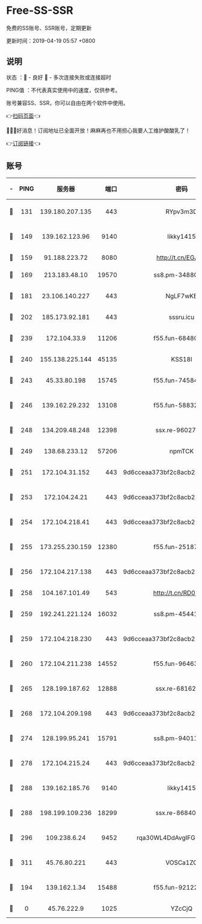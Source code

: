# Free-SS-SSR

免费的SS账号、SSR账号，定期更新

更新时间：2019-04-19 05:57 +0800

## 说明

状态     ：🙂 - 良好 🙁 - 多次连接失败或连接超时

PING值   ：不代表真实使用中的速度，仅供参考。

账号兼容SS、SSR，你可以自由在两个软件中使用。

👉[扫码页面](https://liesauer.github.io/Free-SS-SSR/)👈

🎉🎉🎉好消息！订阅地址已全面开放！麻麻再也不用担心我要人工维护酸酸乳了！

👉[订阅链接](https://www.liesauer.net/yogurt/subscribe?ACCESS_TOKEN=DAYxR3mMaZAsaqUb)👈

## 账号

|-|PING|服务器|端口|密码|加密方式|区域|
|:----:|:----:|:-----:|-----:|:----:|:----:|:----:|
|🙂|131|139.180.207.135|443|RYpv3m3D|aes-256-cfb|JP|
|🙂|149|139.162.123.96|9140|likky1415|aes-256-cfb|JP|
|🙂|159|91.188.223.72|8080|http://t.cn/EGJIyrl|rc4-md5|RU|
|🙂|169|213.183.48.10|19570|ss8.pm-34880278|rc4-md5|RU|
|🙂|181|23.106.140.227|443|NgLF7wKB|aes-256-cfb|US|
|🙂|202|185.173.92.181|443|sssru.icu|rc4-md5|RU|
|🙂|239|172.104.33.9|11206|f55.fun-68480715|aes-256-cfb|SG|
|🙂|240|155.138.225.144|45135|KSS18l|rc4-md5|US|
|🙂|243|45.33.80.198|15745|f55.fun-74584715|aes-256-cfb|US|
|🙂|246|139.162.29.232|13108|f55.fun-58832525|aes-256-cfb|SG|
|🙂|248|134.209.48.248|12398|ssx.re-96027580|aes-256-cfb|US|
|🙂|249|138.68.233.12|57206|npmTCK|rc4-md5|US|
|🙂|251|172.104.31.152|443|9d6cceaa373bf2c8acb22e60b6a58be6|aes-256-cfb|US|
|🙂|253|172.104.24.21|443|9d6cceaa373bf2c8acb22e60b6a58be6|aes-256-cfb|US|
|🙂|254|172.104.218.41|443|9d6cceaa373bf2c8acb22e60b6a58be6|aes-256-cfb|US|
|🙂|255|173.255.230.159|12380|f55.fun-25187450|aes-256-cfb|US|
|🙂|256|172.104.217.138|443|9d6cceaa373bf2c8acb22e60b6a58be6|aes-256-cfb|US|
|🙂|258|104.167.101.49|543|http://t.cn/RD0D7sx|rc4-md5|CA|
|🙂|259|192.241.221.124|16032|ss8.pm-45441503|aes-256-cfb|US|
|🙂|259|172.104.218.230|443|9d6cceaa373bf2c8acb22e60b6a58be6|aes-256-cfb|US|
|🙂|260|172.104.211.238|14552|f55.fun-96463764|aes-256-cfb|US|
|🙂|265|128.199.187.62|12888|ssx.re-68162593|aes-256-cfb|SG|
|🙂|268|172.104.209.198|443|9d6cceaa373bf2c8acb22e60b6a58be6|aes-256-cfb|US|
|🙂|274|128.199.95.241|15791|ss8.pm-94011498|aes-256-cfb|SG|
|🙂|278|172.104.215.24|443|9d6cceaa373bf2c8acb22e60b6a58be6|aes-256-cfb|US|
|🙂|288|139.162.185.76|9140|likky1415|aes-256-cfb|DE|
|🙂|288|198.199.109.236|18299|ssx.re-86840867|aes-256-cfb|US|
|🙂|296|109.238.6.24|9452|rqa30WL4DdAvgIFG6Fs3znzTa|aes-256-cfb|FR|
|🙂|311|45.76.80.221|443|VOSCa1ZG|aes-256-cfb|DE|
|🙁|194|139.162.1.34|15488|f55.fun-92122073|aes-256-cfb|SG|
|🙁|0|45.76.222.9|1025|YZcCjQ|rc4-md5|JP|
